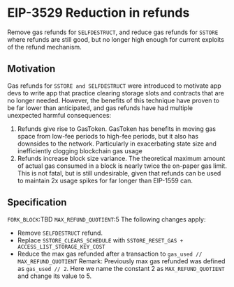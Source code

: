 # EIP-3529 Reduction in refunds
Remove gas refunds for `SELFDESTRUCT`, and reduce gas refunds for `SSTORE` where refunds are still good, but no longer high enough for current exploits of the refund mechanism.

## Motivation
Gas refunds for `SSTORE and SELFDESTRUCT` were introduced to motivate app devs to write app that practice clearing storage slots and contracts that are no longer needed. However, the benefits of this technique have proven to be far lower than anticipated, and gas refunds have had multiple unexpected harmful consequences:
1. Refunds give rise to GasToken. GasToken has benefits in moving gas space from low-fee periods to high-fee periods, but it also has downsides to the network. Particularly in exacerbating state size and inefficiently clogging blockchain gas usage
2. Refunds increase block size variance. The theoretical maximum amount of actual gas consumed in a block is nearly twice the on-paper gas limit. This is not fatal, but is still undesirable, given that refunds can be used to maintain 2x usage spikes for far longer than EIP-1559 can.

## Specification
`FORK_BLOCK`:TBD
`MAX_REFUND_QUOTIENT`:5
The following changes apply:
* Remove `SELFDESTRUCT` refund.
* Replace `SSTORE_CLEARS_SCHEDULE` with `SSTORE_RESET_GAS + ACCESS_LIST_STORAGE_KEY_COST`
* Reduce the max gas refunded after a transaction to `gas_used // MAX_REFUND_QUOTIENT`
Remark: Previously max gas refunded was defined as `gas_used // 2`. Here we name the constant 2 as `MAX_REFUND_QUOTIENT` and change its value to 5.
